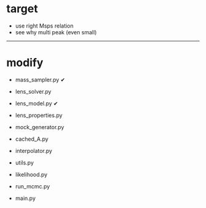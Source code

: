 # target

- use right Msps relation
- see why multi peak (even small)

---------------
# modify





- mass_sampler.py      &#x2714;
- lens_solver.py
- lens_model.py        &#x2714;
- lens_properties.py
- mock_generator.py

- cached_A.py 
- interpolator.py
- utils.py

- likelihood.py
- run_mcmc.py
- main.py
